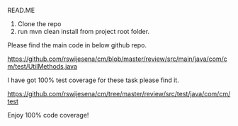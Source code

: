 READ.ME

1. Clone the repo
2. run mvn clean install from project root folder.

Please find the main code in below github repo.

https://github.com/rswijesena/cm/blob/master/review/src/main/java/com/cm/test/UtilMethods.java	

I have got 100% test coverage for these task please find it.	

https://github.com/rswijesena/cm/tree/master/review/src/test/java/com/cm/test


Enjoy 100% code coverage!
